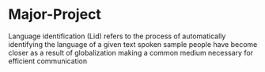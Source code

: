 # Major-Project
Language identification (Lid) refers to the process of automatically identifying the language of a given text spoken sample people have become closer as a result of globalization making a common medium necessary for efficient communication 
